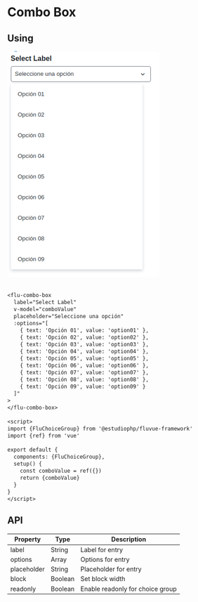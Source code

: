 # Combo Box

## Using

![](../../assets/ComboBoxScreenshot.png)

```vue

<flu-combo-box
  label="Select Label"
  v-model="comboValue"
  placeholder="Seleccione una opción"
  :options="[
    { text: 'Opción 01', value: 'option01' },
    { text: 'Opción 02', value: 'option02' },
    { text: 'Opción 03', value: 'option03' },
    { text: 'Opción 04', value: 'option04' },
    { text: 'Opción 05', value: 'option05' },
    { text: 'Opción 06', value: 'option06' },
    { text: 'Opción 07', value: 'option07' },
    { text: 'Opción 08', value: 'option08' },
    { text: 'Opción 09', value: 'option09' }
  ]"
>
</flu-combo-box>

<script>
import {FluChoiceGroup} from '@estudiophp/fluvue-framework'
import {ref} from 'vue'

export default {
  components: {FluChoiceGroup},
  setup() {
    const comboValue = ref({})
    return {comboValue}
  }
}
</script>
```

## API

| Property | Type | Description |
| --- | --- | --- |
| label | String | Label for entry |
| options | Array | Options for entry |
| placeholder | String | Placeholder for entry |
| block | Boolean | Set block width |
| readonly | Boolean | Enable readonly for choice group |
